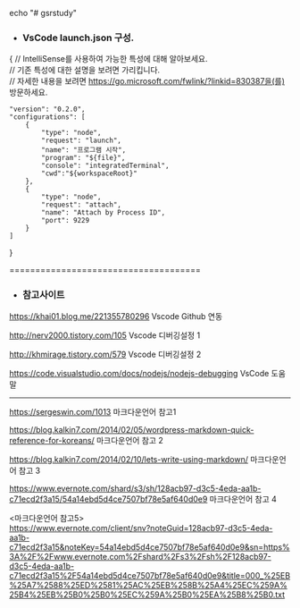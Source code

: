 echo "# gsrstudy" 

* ###  VsCode launch.json 구성. 

{
    // IntelliSense를 사용하여 가능한 특성에 대해 알아보세요.  
    // 기존 특성에 대한 설명을 보려면 가리킵니다.  
    // 자세한 내용을 보려면 https://go.microsoft.com/fwlink/?linkid=830387을(를) 방문하세요.

    "version": "0.2.0",  
    "configurations": [  
        {  
            "type": "node",  
            "request": "launch",  
            "name": "프로그램 시작",  
            "program": "${file}",  
            "console": "integratedTerminal",
            "cwd":"${workspaceRoot}"  
        },  
        {  
            "type": "node",  
            "request": "attach",  
            "name": "Attach by Process ID",  
            "port": 9229  
        }          
    ]  
}  
  
=====================================  

* ### 참고사이트 

https://khai01.blog.me/221355780296   Vscode Github 연동

http://nerv2000.tistory.com/105       Vscode 디버깅설정 1

http://khmirage.tistory.com/579       Vscode 디버깅설정 2

https://code.visualstudio.com/docs/nodejs/nodejs-debugging    VsCode 도움말


***
https://sergeswin.com/1013  마크다운언어 참고1

https://blog.kalkin7.com/2014/02/05/wordpress-markdown-quick-reference-for-koreans/   마크다운언어 참고 2

https://blog.kalkin7.com/2014/02/10/lets-write-using-markdown/   마크다운언어 참고 3

https://www.evernote.com/shard/s3/sh/128acb97-d3c5-4eda-aa1b-c71ecd2f3a15/54a14ebd5d4ce7507bf78e5af640d0e9  마크다운언어 참고 4


<마크다운언어 참고5>  
https://www.evernote.com/client/snv?noteGuid=128acb97-d3c5-4eda-aa1b-c71ecd2f3a15&noteKey=54a14ebd5d4ce7507bf78e5af640d0e9&sn=https%3A%2F%2Fwww.evernote.com%2Fshard%2Fs3%2Fsh%2F128acb97-d3c5-4eda-aa1b-c71ecd2f3a15%2F54a14ebd5d4ce7507bf78e5af640d0e9&title=000_%25EB%25A7%2588%25ED%2581%25AC%25EB%258B%25A4%25EC%259A%25B4%25EB%25B0%25B0%25EC%259A%25B0%25EA%25B8%25B0.txt

